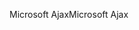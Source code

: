 <span data-ttu-id="23802-101">Microsoft Ajax</span><span class="sxs-lookup"><span data-stu-id="23802-101">Microsoft Ajax</span></span>